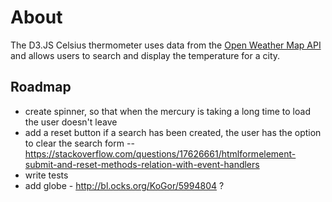 # About 
The D3.JS Celsius thermometer uses data from the <a href="http://openweathermap.org/">Open Weather Map API</a> and allows users to search and display the temperature for a city. 

## Roadmap 
- create spinner, so that when the mercury is taking a long time to load the user doesn't leave
- add a reset button if a search has been created, the user has the option to clear the search form
-- https://stackoverflow.com/questions/17626661/htmlformelement-submit-and-reset-methods-relation-with-event-handlers
- write tests 
- add globe - http://bl.ocks.org/KoGor/5994804 ?

